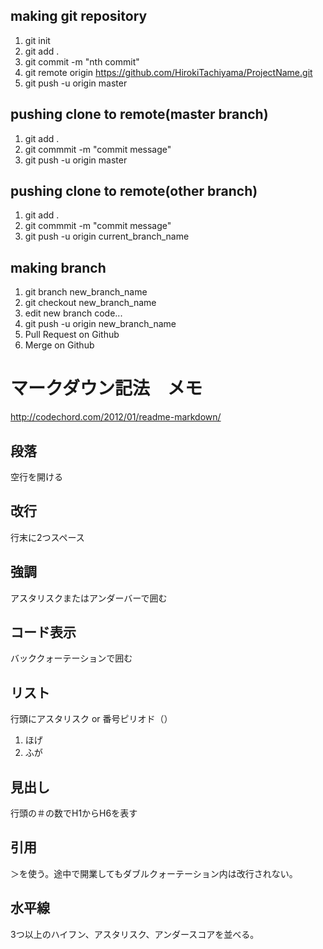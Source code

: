 ## making git repository
1. git init
2. git add .
3. git commit -m "nth commit"
4. git remote origin https://github.com/HirokiTachiyama/ProjectName.git
5. git push -u origin master

## pushing clone to remote(master branch)
1. git add .
2. git commmit -m "commit message"
3. git push -u origin master

## pushing clone to remote(other branch)
1. git add .
2. git commmit -m "commit message"
3. git push -u origin current_branch_name

## making branch
1. git branch new_branch_name
2. git checkout new_branch_name
3. edit new branch code...
4. git push -u origin new_branch_name
5. Pull Request on Github
6. Merge on Github


# マークダウン記法　メモ
<http://codechord.com/2012/01/readme-markdown/>

## 段落
空行を開ける

## 改行
行末に2つスペース

## 強調
アスタリスクまたはアンダーバーで囲む

## コード表示
バッククォーテーションで囲む

## リスト
行頭にアスタリスク or 番号ピリオド（）
1. ほげ
2. ふが

## 見出し
行頭の＃の数でH1からH6を表す

## 引用
＞を使う。途中で開業してもダブルクォーテーション内は改行されない。

## 水平線
3つ以上のハイフン、アスタリスク、アンダースコアを並べる。
